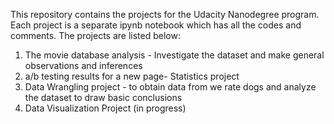 This repository contains the projects for the Udacity Nanodegree program. Each project is a separate ipynb notebook which has all the codes
and comments.
The projects are listed below:
1) The movie database analysis - Investigate the dataset and make general observations and inferences
2) a/b testing results for a new page- Statistics project
3) Data Wrangling project - to obtain data from we rate dogs and analyze the dataset to draw basic conclusions
4) Data Visualization Project (in progress)
